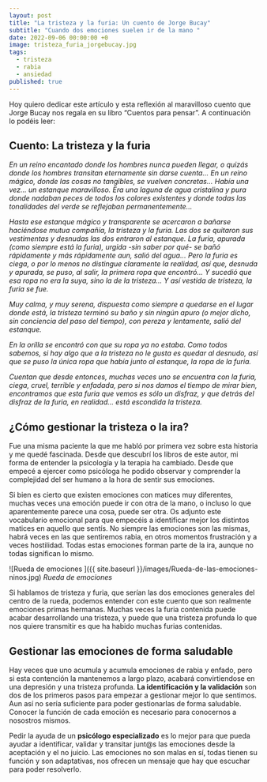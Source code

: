 ```yaml
---
layout: post
title: "La tristeza y la furia: Un cuento de Jorge Bucay"
subtitle: "Cuando dos emociones suelen ir de la mano "
date: 2022-09-06 00:00:00 +0
image: tristeza_furia_jorgebucay.jpg
tags:
  - tristeza
  - rabia
  - ansiedad
published: true
---
```


Hoy quiero dedicar este artículo y esta reflexión al maravilloso cuento que Jorge Bucay nos regala en su libro “Cuentos para pensar”. A continuación lo podéis leer:

<!-- more -->

## Cuento: La tristeza y la furia

*En un reino encantado donde los hombres nunca pueden llegar, o quizás donde los hombres transitan eternamente sin darse cuenta...
En un reino mágico, donde las cosas no tangibles, se vuelven concretas...
Había una vez... un estanque maravilloso.
Era una laguna de agua cristalina y pura donde nadaban peces de todos los colores existentes y donde todas las tonalidades del verde se reflejaban permanentemente...*

*Hasta ese estanque mágico y transparente se acercaron a bañarse haciéndose mutua compañía, la tristeza y la furia.
Las dos se quitaron sus vestimentas y desnudas las dos entraron al estanque.
La furia, apurada (como siempre está la furia), urgida -sin saber por qué- se bañó rápidamente y más rápidamente aun, salió del agua...
Pero la furia es ciega, o por lo menos no distingue claramente la realidad, así que, desnuda y apurada, se puso, al salir, la primera ropa que encontró...
Y sucedió que esa ropa no era la suya, sino la de la tristeza...
Y así vestida de tristeza, la furia se fue.*

*Muy calma, y muy serena, dispuesta como siempre a quedarse en el lugar donde está, la tristeza terminó su baño y sin ningún apuro (o mejor dicho, sin conciencia del paso del tiempo), con pereza y lentamente, salió del estanque.*

*En la orilla se encontró con que su ropa ya no estaba.
Como todos sabemos, si hay algo que a la tristeza no le gusta es quedar al desnudo, así que se puso la única ropa que había junto al estanque, la ropa de la furia.*

*Cuentan que desde entonces, muchas veces uno se encuentra con la furia, ciega, cruel, terrible y enfadada, pero si nos damos el tiempo de mirar bien, encontramos que esta furia que vemos es sólo un disfraz, y que detrás del disfraz de la furia, en realidad... está escondida la tristeza.*

## ¿Cómo gestionar la tristeza o la ira? 

Fue una misma paciente la que me habló por primera vez sobre esta historia y me quedé fascinada. Desde que descubrí los libros de este autor, mi forma de entender la psicología y la terapia ha cambiado. Desde que empecé a ejercer como psicóloga he podido observar y comprender la complejidad del ser humano a la hora de sentir sus emociones. 

Si bien es cierto que existen emociones con matices muy diferentes, muchas veces una emoción puede ir con otra de la mano, o incluso lo que aparentemente parece una cosa, puede ser otra. Os adjunto este vocabulario emocional para que empecéis a identificar mejor los distintos matices en aquello que sentís. No siempre las emociones son las mismas, habrá veces en las que sentiremos rabia, en otros momentos frustración y a veces hostilidad. Todas estas emociones forman parte de la ira, aunque no todas significan lo mismo.

![Rueda de emociones ]({{ site.baseurl }}/images/Rueda-de-las-emociones-ninos.jpg)
*Rueda de emociones*

Si hablamos de tristeza y furia, que serían las dos emociones generales del centro de la rueda, podemos entender con este cuento que son realmente emociones primas hermanas. Muchas veces la furia contenida puede acabar desarrollando una tristeza, y puede que una tristeza profunda lo que nos quiere transmitir es que ha habido muchas furias contenidas. 

## Gestionar las emociones de forma saludable

Hay veces que uno acumula y acumula emociones de rabia y enfado, pero si esta contención la mantenemos a largo plazo, acabará convirtiendose en una depresión y una tristeza profunda. **La identificación y la validación** son dos de los primeros pasos para empezar a gestionar mejor lo que sentimos. Aun así no sería suficiente para poder gestionarlas de forma saludable. Conocer la función de cada emoción es necesario para conocernos a nosostros mismos. 

Pedir la ayuda de un **psicólogo especializado** es lo mejor para que pueda ayudar a identificar, validar y transitar junt@s las emociones desde la aceptación y el no juicio. Las emociones no son malas en sí, todas tienen su función y son adaptativas, nos ofrecen un mensaje que hay que escuchar para poder resolverlo. 

